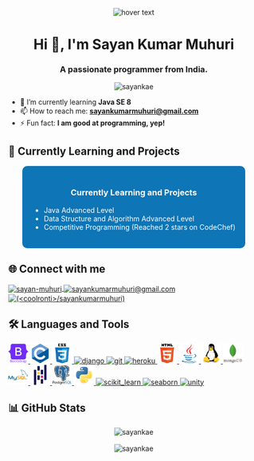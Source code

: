 <p align="center">
  <img src="https://static.wikia.nocookie.net/p__/images/2/27/Saitama.png/revision/latest/scale-to-width-down/664?cb=20200701024620&path-prefix=protagonist" width="100" title="hover text">
</p>

<h1 align="center">Hi 👋, I'm Sayan Kumar Muhuri</h1>
<h3 align="center">A passionate programmer from India.</h3>

<p align="center"> 
  <img src="https://komarev.com/ghpvc/?username=sayankae&label=Profile%20views&color=0e75b6&style=flat" alt="sayankae" /> 
</p>

- 🌱 I’m currently learning **Java SE 8**
- 📫 How to reach me: **sayankumarmuhuri@gmail.com**
- ⚡ Fun fact: **I am good at programming, yep!**

## 🌟 Currently Learning and Projects

<div style="display: flex; justify-content: center;">
  <div style="background-color: #0e75b6; color: white; padding: 20px; border-radius: 10px; max-width: 500px;">
    <h3 style="text-align: center;">Currently Learning and Projects</h3>
    <ul>
      <li>Java Advanced Level</li>
      <li>Data Structure and Algorithm Advanced Level</li>
      <li>Competitive Programming (Reached 2 stars on CodeChef)</li>
    </ul>
  </div>
</div>

## 🌐 Connect with me

<p align="left">
  <a href="https://www.linkedin.com/in/sayan-muhuri" target="blank">
    <img align="center" src="https://cdn.jsdelivr.net/npm/simple-icons@v3/icons/linkedin.svg" alt="sayan-muhuri" height="30" width="40" />
  </a>
  <a href="mailto:sayankumarmuhuri@gmail.com" target="blank">
    <img align="center" src="https://cdn.jsdelivr.net/npm/simple-icons@v3/icons/gmail.svg" alt="sayankumarmuhuri@gmail.com" height="30" width="40" />
  </a>
  <a href="https://auth.geeksforgeeks.org/user/(<coolronti>/sayankumarmuhuri)" target="blank">
    <img align="center" src="https://raw.githubusercontent.com/rahuldkjain/github-profile-readme-generator/master/src/images/icons/Social/geeks-for-geeks.svg" alt="(<coolronti>/sayankumarmuhuri)" height="30" width="40" />
  </a>
</p>

## 🛠️ Languages and Tools

<p align="left"> 
  <a href="https://getbootstrap.com" target="_blank" rel="noreferrer"> 
    <img src="https://raw.githubusercontent.com/devicons/devicon/master/icons/bootstrap/bootstrap-plain-wordmark.svg" alt="bootstrap" width="40" height="40"/> 
  </a> 
  <a href="https://www.cprogramming.com/" target="_blank" rel="noreferrer"> 
    <img src="https://raw.githubusercontent.com/devicons/devicon/master/icons/c/c-original.svg" alt="c" width="40" height="40"/> 
  </a> 
  <a href="https://www.w3schools.com/css/" target="_blank" rel="noreferrer"> 
    <img src="https://raw.githubusercontent.com/devicons/devicon/master/icons/css3/css3-original-wordmark.svg" alt="css3" width="40" height="40"/> 
  </a> 
  <a href="https://www.djangoproject.com/" target="_blank" rel="noreferrer"> 
    <img src="https://cdn.worldvectorlogo.com/logos/django.svg" alt="django" width="40" height="40"/> 
  </a> 
  <a href="https://git-scm.com/" target="_blank" rel="noreferrer"> 
    <img src="https://www.vectorlogo.zone/logos/git-scm/git-scm-icon.svg" alt="git" width="40" height="40"/> 
  </a> 
  <a href="https://heroku.com" target="_blank" rel="noreferrer"> 
    <img src="https://www.vectorlogo.zone/logos/heroku/heroku-icon.svg" alt="heroku" width="40" height="40"/> 
  </a> 
  <a href="https://www.w3.org/html/" target="_blank" rel="noreferrer"> 
    <img src="https://raw.githubusercontent.com/devicons/devicon/master/icons/html5/html5-original-wordmark.svg" alt="html5" width="40" height="40"/> 
  </a> 
  <a href="https://www.java.com" target="_blank" rel="noreferrer"> 
    <img src="https://raw.githubusercontent.com/devicons/devicon/master/icons/java/java-original.svg" alt="java" width="40" height="40"/> 
  </a> 
  <a href="https://www.linux.org/" target="_blank" rel="noreferrer"> 
    <img src="https://raw.githubusercontent.com/devicons/devicon/master/icons/linux/linux-original.svg" alt="linux" width="40" height="40"/> 
  </a> 
  <a href="https://www.mongodb.com/" target="_blank" rel="noreferrer"> 
    <img src="https://raw.githubusercontent.com/devicons/devicon/master/icons/mongodb/mongodb-original-wordmark.svg" alt="mongodb" width="40" height="40"/> 
  </a> 
  <a href="https://www.mysql.com/" target="_blank" rel="noreferrer"> 
    <img src="https://raw.githubusercontent.com/devicons/devicon/master/icons/mysql/mysql-original-wordmark.svg" alt="mysql" width="40" height="40"/> 
  </a> 
  <a href="https://pandas.pydata.org/" target="_blank" rel="noreferrer"> 
    <img src="https://raw.githubusercontent.com/devicons/devicon/2ae2a900d2f041da66e950e4d48052658d850630/icons/pandas/pandas-original.svg" alt="pandas" width="40" height="40"/> 
  </a> 
  <a href="https://www.postgresql.org" target="_blank" rel="noreferrer"> 
    <img src="https://raw.githubusercontent.com/devicons/devicon/master/icons/postgresql/postgresql-original-wordmark.svg" alt="postgresql" width="40" height="40"/> 
  </a> 
  <a href="https://www.python.org" target="_blank" rel="noreferrer"> 
    <img src="https://raw.githubusercontent.com/devicons/devicon/master/icons/python/python-original.svg" alt="python" width="40" height="40"/> 
  </a> 
  <a href="https://scikit-learn.org/" target="_blank" rel="noreferrer"> 
    <img src="https://upload.wikimedia.org/wikipedia/commons/0/05/Scikit_learn_logo_small.svg" alt="scikit_learn" width="40" height="40"/> 
  </a> 
  <a href="https://seaborn.pydata.org/" target="_blank" rel="noreferrer"> 
    <img src="https://seaborn.pydata.org/_images/logo-mark-lightbg.svg" alt="seaborn" width="40" height="40"/> 
  </a> 
  <a href="https://unity.com/" target="_blank" rel="noreferrer"> 
    <img src="https://www.vectorlogo.zone/logos/unity3d/unity3d-icon.svg" alt="unity" width="40" height="40"/> 
  </a> 
</p>

## 📊 GitHub Stats

<p align="center">
  <img align="center" src="https://github-readme-stats.vercel.app/api/top-langs?username=sayankae&show_icons=true&locale=en&layout=compact" alt="sayankae" />
</p>

<p align="center">
  <img align="center" src="https://github-readme-stats.vercel.app/api?username=sayankae&show_icons=true&locale=en" alt="sayankae" />
</p>
